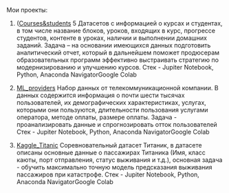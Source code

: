 Мои проекты:
1. ([Courses&students](https://github.com/inferno2402/Machine-Learning/blob/main/Courses%26students.ipynb) 5 Датасетов с информацией о курсах и студентах, в том числе название блоков, уроков, входящих в курс, прогрессе студентов, контенте в уроках, наличии и выполнении домашних заданий. Задача – на основании имеющихся данных подготовить аналитический отчет, который в дальнейшем поможет продюсерам образовательных программ эффективно выстраивать стратегию по модернизированию и улучшению курсов.
Стек - Jupiter Notebook, Python, Anaconda NavigatorGoogle Colab

2. [ML_providers]([url](https://github.com/inferno2402/Machine-Learning/blob/main/ML_providers.ipynb)) Набор данных от телекоммуникационной компании. В данных содержится информация о почти шести тысячах пользователей, их демографических характеристиках, услугах, которыми они пользуются, длительности пользования услугами оператора, методе оплаты, размере оплаты. Задача - проанализировать данные и спрогнозировать отток пользователей
Стек - Jupiter Notebook, Python, Anaconda NavigatorGoogle Colab

3. [Kaggle_Titanic]([url](https://github.com/inferno2402/Machine-Learning/blob/main/Kaggle_Titanic.ipynb)) Соревновательный датасет Титаник, в датасете описаны основные данные о пассажирах Титаника (Имя, класс каюты, порт отправления, статус выживания и т.д.), основная задача - обучить максимально точную модель предсказания выживания пассажиров при катастрофе.
Стек - Jupiter Notebook, Python, Anaconda NavigatorGoogle Colab
